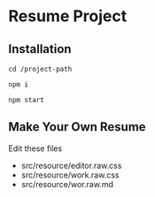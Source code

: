 # Resume Project

## Installation

```shell
cd /project-path

npm i

npm start

```

## Make Your Own Resume

Edit these files

- src/resource/editor.raw.css
- src/resource/work.raw.css
- src/resource/wor.raw.md
